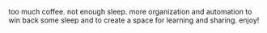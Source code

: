 
<p> too much coffee. not enough sleep. more organization and automation to win back some sleep and to create a space for learning and sharing. enjoy!</p>
